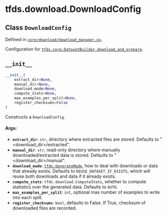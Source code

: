 <div itemscope itemtype="http://developers.google.com/ReferenceObject">
<meta itemprop="name" content="tfds.download.DownloadConfig" />
<meta itemprop="path" content="Stable" />
<meta itemprop="property" content="__init__"/>
</div>

# tfds.download.DownloadConfig

## Class `DownloadConfig`





Defined in [`core/download/download_manager.py`](https://github.com/tensorflow/datasets/tree/master/tensorflow_datasets/core/download/download_manager.py).

Configuration for <a href="../../tfds/core/DatasetBuilder.md#download_and_prepare"><code>tfds.core.DatasetBuilder.download_and_prepare</code></a>.

<h2 id="__init__"><code>__init__</code></h2>

``` python
__init__(
    extract_dir=None,
    manual_dir=None,
    download_mode=None,
    compute_stats=None,
    max_examples_per_split=None,
    register_checksums=False
)
```

Constructs a `DownloadConfig`.

#### Args:

* <b>`extract_dir`</b>: `str`, directory where extracted files are stored.
    Defaults to "<download_dir>/extracted".
* <b>`manual_dir`</b>: `str`, read-only directory where manually downloaded/extracted
    data is stored. Defaults to
    "<download_dir>/manual".
* <b>`download_mode`</b>: <a href="../../tfds/download/GenerateMode.md"><code>tfds.GenerateMode</code></a>, how to deal with downloads or data
    that already exists. Defaults to `REUSE_DATASET_IF_EXISTS`, which will
    reuse both downloads and data if it already exists.
* <b>`compute_stats`</b>: `tfds.download.ComputeStats`, whether to compute
    statistics over the generated data. Defaults to `AUTO`.
* <b>`max_examples_per_split`</b>: `int`, optional max number of examples to write
    into each split.
* <b>`register_checksums`</b>: `bool`, defaults to False. If True, checksum of
    downloaded files are recorded.



